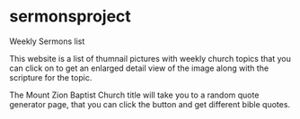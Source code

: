# sermonsproject

Weekly Sermons list

This website is a list of thumnail pictures with weekly church topics that you can click on to get an enlarged detail view of the image along with the scripture for the topic.  

The Mount Zion Baptist Church title will take you to a random quote generator page, that you can click the button and get different bible quotes.


